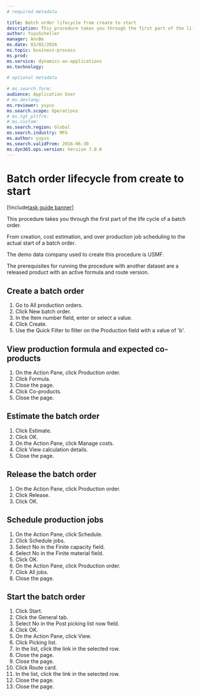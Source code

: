 ```yaml
--- 
# required metadata 
 
title: Batch order lifecycle from create to start
description: This procedure takes you through the first part of the life cycle of a batch order. 
author: YuyuScheller
manager: AnnBe 
ms.date: 03/02/2016
ms.topic: business-process 
ms.prod:  
ms.service: dynamics-ax-applications 
ms.technology:  
 
# optional metadata 
 
# ms.search.form:   
audience: Application User 
# ms.devlang:  
ms.reviewer: yuyus
ms.search.scope: Operations 
# ms.tgt_pltfrm:  
# ms.custom:  
ms.search.region: Global
ms.search.industry: MFG
ms.author: yuyus
ms.search.validFrom: 2016-06-30 
ms.dyn365.ops.version: Version 7.0.0 
---
```

# Batch order lifecycle from create to start

[!include[task guide banner](../../includes/task-guide-banner.md)]

This procedure takes you through the first part of the life cycle of a batch order.
From creation, cost estimation, and over production job scheduling to the actual start of a batch order.

The demo data company used to create this procedure is USMF. 

The prerequisites for running the procedure with another dataset are a released product with an active formula and route version.


## Create a batch order
1. Go to All production orders.
2. Click New batch order.
3. In the Item number field, enter or select a value.
4. Click Create.
5. Use the Quick Filter to filter on the Production field with a value of 'b'.

## View production formula and expected co-products
1. On the Action Pane, click Production order.
2. Click Formula.
3. Close the page.
4. Click Co-products.
5. Close the page.

## Estimate the batch order
1. Click Estimate.
2. Click OK.
3. On the Action Pane, click Manage costs.
4. Click View calculation details.
5. Close the page.

## Release the batch order
1. On the Action Pane, click Production order.
2. Click Release.
3. Click OK.

## Schedule production jobs
1. On the Action Pane, click Schedule.
2. Click Schedule jobs.
3. Select No in the Finite capacity field.
4. Select No in the Finite material field.
5. Click OK.
6. On the Action Pane, click Production order.
7. Click All jobs.
8. Close the page.

## Start the batch order
1. Click Start.
2. Click the General tab.
3. Select No in the Post picking list now field.
4. Click OK.
5. On the Action Pane, click View.
6. Click Picking list.
7. In the list, click the link in the selected row.
8. Close the page.
9. Close the page.
10. Click Route card.
11. In the list, click the link in the selected row.
12. Close the page.
13. Close the page.

